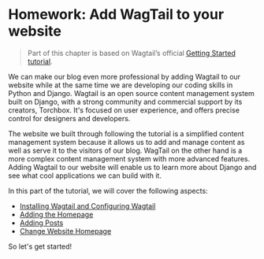 # Homework: Add WagTail to your website

> Part of this chapter is based on Wagtail’s official [Getting Started tutorial](https://docs.wagtail.org/en/stable/getting_started/tutorial.html).

We can make our blog even more professional by adding Wagtail to our website while at the same time we are
developing our coding skills in Python and Django. Wagtail is an open source content management system built on 
Django, with a strong community and commercial support by its creators, Torchbox. It's focused on user experience, 
and offers precise control for designers and developers.

The website we built through following the tutorial is a simplified content management system because it allows us
to add and manage content as well as serve it to the visitors of our blog. WagTail on the other hand is a more complex 
content management system with more advanced features. Adding Wagtail to our website will enable us to learn more about 
Django and see what cool applications we can build with it.

In this part of the tutorial, we will cover the following aspects:
- [Installing Wagtail and Configuring Wagtail](install_wagtail/README.md)
- [Adding the Homepage](wagtail_integration_adding_homepage/README.md)
- [Adding Posts](wagtail_integration_adding_posts/README.md)
- [Change Website Homepage](change_website_homepage/README.md)

So let's get started!
